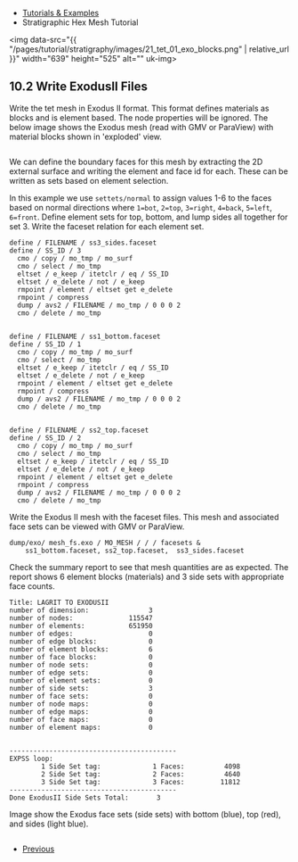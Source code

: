 <!-- Begin breadcrumb -->
<ul class="uk-breadcrumb">
    <li><a href="{{ "/pages/tutorial/index.html" | relative_url }}">Tutorials &amp; Examples</a></li>
    <li><span>Stratigraphic Hex Mesh Tutorial</span></li>
</ul>
<!-- End breadcrumb -->

<!-- Begin image -->
<img data-src="{{ "/pages/tutorial/stratigraphy/images/21_tet_01_exo_blocks.png" | relative_url }}" width="639" height="525" alt="" uk-img>
<br/>
<!-- End image -->

<h2 id="dump-exo" class="uk-h3 uk-margin-remove">10.2 Write ExodusII Files</h2>

Write the tet mesh in Exodus II format. This format defines materials as blocks
and is element based.
The node properties will be ignored. The below image shows the Exodus mesh
(read with GMV or ParaView) with material blocks shown in 'exploded' view.

<!-- Lightbox -->
<div class="uk-child-width-1-2@m" uk-grid uk-lightbox="animation: slide">
    <div>
        <a class="uk-inline" href="{{ "/pages/tutorial/stratigraphy/images/21_tet_01_exo_blocks_ex.png" | relative_url }}" data-caption="Exodus cells 'exploded' by material blocks">
            <img src="{{ "/pages/tutorial/stratigraphy/images/21_tet_01_exo_blocks_ex.png" | relative_url }}" alt="">
        </a>
    </div>
</div>

We can define the boundary faces for this mesh by extracting the 2D external
surface and writing the element and face id for each. These can be written as
sets based on element selection.

In this example we use `settets/normal` to assign values 1-6 to the faces
based on normal directions where `1=bot`, `2=top`, `3=right`, `4=back`, `5=left`,
`6=front`. Define element sets for top, bottom, and lump sides
all together for set 3. Write the faceset relation for each element set.

```
define / FILENAME / ss3_sides.faceset
define / SS_ID / 3
  cmo / copy / mo_tmp / mo_surf
  cmo / select / mo_tmp
  eltset / e_keep / itetclr / eq / SS_ID
  eltset / e_delete / not / e_keep
  rmpoint / element / eltset get e_delete
  rmpoint / compress
  dump / avs2 / FILENAME / mo_tmp / 0 0 0 2
  cmo / delete / mo_tmp


define / FILENAME / ss1_bottom.faceset
define / SS_ID / 1
  cmo / copy / mo_tmp / mo_surf
  cmo / select / mo_tmp
  eltset / e_keep / itetclr / eq / SS_ID
  eltset / e_delete / not / e_keep
  rmpoint / element / eltset get e_delete
  rmpoint / compress
  dump / avs2 / FILENAME / mo_tmp / 0 0 0 2
  cmo / delete / mo_tmp


define / FILENAME / ss2_top.faceset
define / SS_ID / 2
  cmo / copy / mo_tmp / mo_surf
  cmo / select / mo_tmp
  eltset / e_keep / itetclr / eq / SS_ID
  eltset / e_delete / not / e_keep
  rmpoint / element / eltset get e_delete
  rmpoint / compress
  dump / avs2 / FILENAME / mo_tmp / 0 0 0 2
  cmo / delete / mo_tmp
```

Write the Exodus II mesh with the faceset files. This mesh and associated
face sets can be viewed with GMV or ParaView.

```
dump/exo/ mesh_fs.exo / MO_MESH / / / facesets &
    ss1_bottom.faceset, ss2_top.faceset,  ss3_sides.faceset
```

Check the summary report to see that mesh quantities are as expected.
The report shows 6 element blocks (materials) and 3 side sets with appropriate face counts.

```
Title: LAGRIT TO EXODUSII                                                       
number of dimension:               3                                            
number of nodes:              115547                                            
number of elements:           651950                                            
number of edges:                   0                                            
number of edge blocks:             0                                            
number of element blocks:          6                                            
number of face blocks:             0                                            
number of node sets:               0                                            
number of edge sets:               0                                            
number of element sets:            0                                            
number of side sets:               3                                            
number of face sets:               0                                            
number of node maps:               0                                            
number of edge maps:               0                                            
number of face maps:               0                                            
number of element maps:            0                                            
 
 
------------------------------------------                                      
EXPSS loop:                                                                     
        1 Side Set tag:             1 Faces:          4098                      
        2 Side Set tag:             2 Faces:          4640                      
        3 Side Set tag:             3 Faces:         11812                      
------------------------------------------                                      
Done ExodusII Side Sets Total:       3                                   
```

Image show the Exodus face sets (side sets) with bottom (blue), top (red), and sides (light blue).

<!-- Lightbox -->
<div class="uk-child-width-1-2@m" uk-grid uk-lightbox="animation: slide">
    <div>
        <a class="uk-inline" href="{{ "/pages/tutorial/stratigraphy/images/21_tet_01_exo_bndry_faces.png" | relative_url }}" data-caption="Exodus side sets: bottom (blue), top (red), and sides (light blue).">
            <img src="{{ "/pages/tutorial/stratigraphy/images/21_tet_01_exo_bndry_faces.png" | relative_url }}" alt="">
        </a>
    </div>
</div>

<!-- Next / Prev -->
<ul class="uk-pagination">
    <li><a href="{{ "/pages/tutorial/stratigraphy/step_10_fehm.html" | relative_url }}"><span class="uk-margin-small-right" uk-pagination-previous></span> Previous</a></li>
</ul>